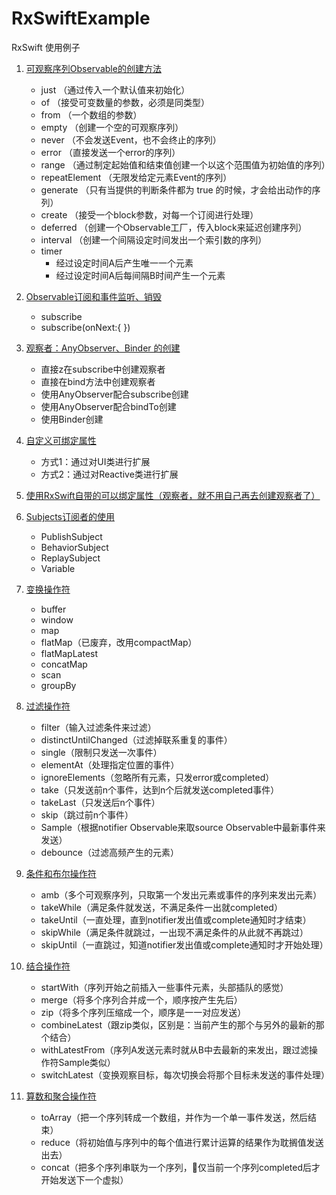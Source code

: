 # RxSwiftExample
RxSwift 使用例子

1. [可观察序列Observable的创建方法](https://github.com/Lorwy/RxSwiftExample/blob/master/RxSwift01/RxSwift01/RxSwift_%E5%8F%AF%E8%A7%82%E5%AF%9F%E5%BA%8F%E5%88%97Obervable%E7%9A%84%E5%88%9B%E5%BB%BA.playground/Contents.swift)
   - just （通过传入一个默认值来初始化）
   - of （接受可变数量的参数，必须是同类型）
   - from （一个数组的参数）
   - empty （创建一个空的可观察序列）
   - never （不会发送Event，也不会终止的序列）
   - error （直接发送一个error的序列）
   - range （通过制定起始值和结束值创建一个以这个范围值为初始值的序列）
   - repeatElement （无限发给定元素Event的序列）
   - generate （只有当提供的判断条件都为 true 的时候，才会给出动作的序列）
   - create （接受一个block参数，对每一个订阅进行处理）
   - deferred （创建一个Observable工厂，传入block来延迟创建序列）
   - interval （创建一个间隔设定时间发出一个索引数的序列）
   - timer 
      - 经过设定时间A后产生唯一一个元素
      - 经过设定时间A后每间隔B时间产生一个元素

2. [Observable订阅和事件监听、销毁](https://github.com/Lorwy/RxSwiftExample/blob/master/RxSwift01/RxSwift01/RxSwfit_Observable.playground/Contents.swift)
   - subscribe
   - subscribe(onNext:{ })

3. [观察者：AnyObserver、Binder 的创建](https://github.com/Lorwy/RxSwiftExample/blob/master/RxSwift01/RxSwift01/RxSwift_Observer.playground/Contents.swift)
   - 直接z在subscribe中创建观察者
   - 直接在bind方法中创建观察者
   - 使用AnyObserver配合subscribe创建
   - 使用AnyObserver配合bindTo创建
   - 使用Binder创建

4. [自定义可绑定属性](https://github.com/Lorwy/RxSwiftExample/blob/master/RxSwift01/RxSwift01/ViewController1.swift)
   - 方式1：通过对UI类进行扩展
   - 方式2：通过对Reactive类进行扩展

5. [使用RxSwift自带的可以绑定属性（观察者，就不用自己再去创建观察者了）](https://github.com/Lorwy/RxSwiftExample/blob/master/RxSwift01/RxSwift01/ViewController1.swift)

6. [Subjects订阅者的使用](https://github.com/Lorwy/RxSwiftExample/blob/master/RxSwift01/RxSwift01/RxSwift_Subjects.playground/Contents.swift)
   - PublishSubject
   - BehaviorSubject
   - ReplaySubject
   - Variable

7. [变换操作符](https://github.com/Lorwy/RxSwiftExample/blob/master/RxSwift01/RxSwift01/RxSwift_%E5%8F%98%E6%8D%A2%E6%93%8D%E4%BD%9C%E7%AC%A6.playground/Contents.swift)
   - buffer
   - window
   - map
   - flatMap（已废弃，改用compactMap）
   - flatMapLatest
   - concatMap
   - scan
   - groupBy

8. [过滤操作符](https://github.com/Lorwy/RxSwiftExample/blob/master/RxSwift01/RxSwift01/RxSwift_%E8%BF%87%E6%BB%A4%E6%93%8D%E4%BD%9C%E7%AC%A6.playground/Contents.swift)
   - filter（输入过滤条件来过滤）
   - distinctUntilChanged（过滤掉联系重复的事件）
   - single（限制只发送一次事件）
   - elementAt（处理指定位置的事件）
   - ignoreElements（忽略所有元素，只发error或completed）
   - take（只发送前n个事件，达到n个后就发送completed事件）
   - takeLast（只发送后n个事件）
   - skip（跳过前n个事件）
   - Sample（根据notifier Observable来取source Observable中最新事件来发送）
   - debounce（过滤高频产生的元素）

9. [条件和布尔操作符](https://github.com/Lorwy/RxSwiftExample/blob/master/RxSwift01/RxSwift01/RxSwift_%E6%9D%A1%E4%BB%B6%E5%92%8C%E5%B8%83%E5%B0%94%E6%93%8D%E4%BD%9C%E7%AC%A6.playground/Contents.swift)
   - amb（多个可观察序列，只取第一个发出元素或事件的序列来发出元素）
   - takeWhile（满足条件就发送，不满足条件一出就completed）
   - takeUntil（一直处理，直到notifier发出值或complete通知时才结束）
   - skipWhile（满足条件就跳过，一出现不满足条件的从此就不再跳过）
   - skipUntil（一直跳过，知道notifier发出值或complete通知时才开始处理）

10. [结合操作符](https://github.com/Lorwy/RxSwiftExample/blob/master/RxSwift01/RxSwift01/RxSwift_%E7%BB%93%E5%90%88%E6%93%8D%E4%BD%9C%E7%AC%A6.playground/Contents.swift)
    - startWith（序列开始之前插入一些事件元素，头部插队的感觉）
    - merge（将多个序列合并成一个，顺序按产生先后）
    - zip（将多个序列压缩成一个，顺序是一一对应发送）
    - combineLatest（跟zip类似，区别是：当前产生的那个与另外的最新的那个结合）
    - withLatestFrom（序列A发送元素时就从B中去最新的来发出，跟过滤操作符Sample类似）
    - switchLatest（变换观察目标，每次切换会将那个目标未发送的事件处理）

10. [算数和聚合操作符](https://github.com/Lorwy/RxSwiftExample/blob/master/RxSwift01/RxSwift01/RxSwift_%E7%AE%97%E6%95%B0%E5%92%8C%E8%81%9A%E5%90%88%E6%93%8D%E4%BD%9C%E7%AC%A6.playground/Contents.swift)
    - toArray（把一个序列转成一个数组，并作为一个单一事件发送，然后结束）
    - reduce（将初始值与序列中的每个值进行累计运算的结果作为耽搁值发送出去）
    - concat（把多个序列串联为一个序列，仅当前一个序列completed后才开始发送下一个虚拟）